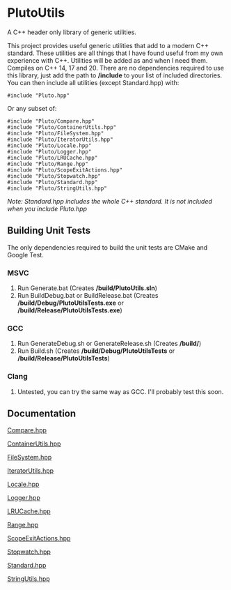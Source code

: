 # PlutoUtils
A C++ header only library of generic utilities.

This project provides useful generic utilities that add to a modern C++ standard. These utilities are all things that I have found useful from my own experience with C++. Utilities will be added as and when I need them. Compiles on C++ 14, 17 and 20. There are no dependencies required to use this library, just add the path to **/include** to your list of included directories. You can then include all utilities (except Standard.hpp) with:
```
#include "Pluto.hpp"
```

Or any subset of:
```
#include "Pluto/Compare.hpp"
#include "Pluto/ContainerUtils.hpp"
#include "Pluto/FileSystem.hpp"
#include "Pluto/IteratorUtils.hpp"
#include "Pluto/Locale.hpp"
#include "Pluto/Logger.hpp"
#include "Pluto/LRUCache.hpp"
#include "Pluto/Range.hpp"
#include "Pluto/ScopeExitActions.hpp"
#include "Pluto/Stopwatch.hpp"
#include "Pluto/Standard.hpp"
#include "Pluto/StringUtils.hpp"
```

*Note: Standard.hpp includes the whole C++ standard. It is not included when you include Pluto.hpp*

## Building Unit Tests
The only dependencies required to build the unit tests are CMake and Google Test.

### MSVC
1. Run Generate.bat (Creates **/build/PlutoUtils.sln**)
2. Run BuildDebug.bat or BuildRelease.bat (Creates **/build/Debug/PlutoUtilsTests.exe** or **/build/Release/PlutoUtilsTests.exe**)

### GCC
1. Run GenerateDebug.sh or GenerateRelease.sh (Creates **/build/**)
2. Run Build.sh (Creates **/build/Debug/PlutoUtilsTests** or **/build/Release/PlutoUtilsTests**)

### Clang
1. Untested, you can try the same way as GCC. I'll probably test this soon.

## Documentation
[Compare.hpp](./docs/Compare.md)

[ContainerUtils.hpp](./docs/ContainerUtils.md)

[FileSystem.hpp](./docs/FileSystem.md)

[IteratorUtils.hpp](./docs/IteratorUtils.md)

[Locale.hpp](./docs/Locale.md)

[Logger.hpp](./docs/Logger.md)

[LRUCache.hpp](./docs/LRUCache.md)

[Range.hpp](./docs/Range.md)

[ScopeExitActions.hpp](./docs/ScopeExitActions.md)

[Stopwatch.hpp](./docs/Stopwatch.md)

[Standard.hpp](./docs/Standard.md)

[StringUtils.hpp](./docs/StringUtils.md)
